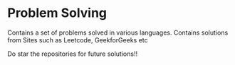 # Problem Solving

Contains a set of problems solved in various languages.
Contains solutions from Sites such as Leetcode, GeekforGeeks etc


Do star the repositories for future solutions!!
